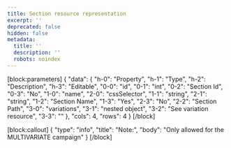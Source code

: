 ```yaml
---
title: Section resource representation
excerpt: ''
deprecated: false
hidden: false
metadata:
  title: ''
  description: ''
  robots: noindex
---
```

[block:parameters]
{
  "data": {
    "h-0": "Property",
    "h-1": "Type",
    "h-2": "Description",
    "h-3": "Editable",
    "0-0": "id",
    "0-1": "int",
    "0-2": "Section Id",
    "0-3": "No",
    "1-0": "name",
    "2-0": "cssSelector",
    "1-1": "string",
    "2-1": "string",
    "1-2": "Section Name",
    "1-3": "Yes",
    "2-3": "No",
    "2-2": "Section Path",
    "3-0": "variations",
    "3-1": "nested object",
    "3-2": "See variation resource",
    "3-3": ""
  },
  "cols": 4,
  "rows": 4
}
[/block]

[block:callout]
{
  "type": "info",
  "title": "Note:",
  "body": "Only allowed for the MULTIVARIATE campaign"
}
[/block]